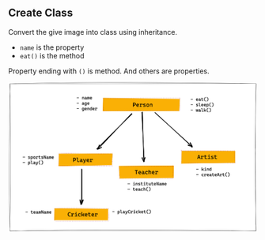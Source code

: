 ## Create Class

Convert the give image into class using inheritance.


- `name` is the property
- `eat()` is the method


Property ending with `()` is method. And others are properties.

![Inheritance](../assets/inheritance.png)


